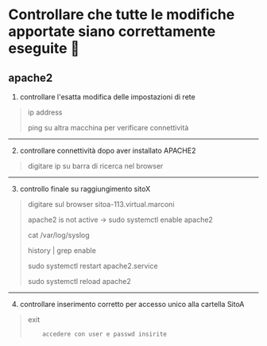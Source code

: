 # Controllare che tutte le modifiche apportate siano correttamente eseguite :rocket:
## apache2

1. controllare l'esatta modifica delle impostazioni di rete
>ip address
>
>ping su altra macchina per verificare connettività
>

--------------------------------------------------------------

2. controllare connettività dopo aver installato APACHE2
>digitare ip su barra di ricerca nel browser
>

--------------------------------------------------------------

3. controllo finale su raggiungimento sitoX
>digitare sul browser sitoa-113.virtual.marconi
>
>apache2 is not active -> sudo systemctl enable apache2
>
>cat /var/log/syslog
>
>history | grep enable
>
>sudo systemctl restart apache2.service
>
>sudo systemctl reload apache2
>

--------------------------------------------------------------

4. controllare inserimento corretto per accesso unico alla cartella SitoA
>exit
>
>         accedere con user e passwd insirite
>
